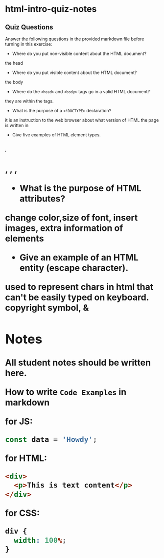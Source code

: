 # html-intro-quiz-notes

## Quiz Questions

Answer the following questions in the provided markdown file before turning in this exercise:

- Where do you put non-visible content about the HTML document?

the head

- Where do you put visible content about the HTML document?

the body

- Where do the `<head>` and `<body>` tags go in a valid HTML document?

they are within the <html> tags.

- What is the purpose of a `<!DOCTYPE>` declaration?

it is an instruction to the web browser about what version of HTML the page is written in

- Give five examples of HTML element types.

<br>, <h1>, <body>, <p1>, <head>

- What is the purpose of HTML attributes?

change color,size of font, insert images, extra information of elements

- Give an example of an HTML entity (escape character).

used to represent chars in html that can't be easily typed on keyboard. copyright symbol, &

## Notes

All student notes should be written here.

How to write `Code Examples` in markdown

for JS:

```js
const data = 'Howdy';
```

for HTML:

```html
<div>
  <p>This is text content</p>
</div>
```

for CSS:

```css
div {
  width: 100%;
}
```
